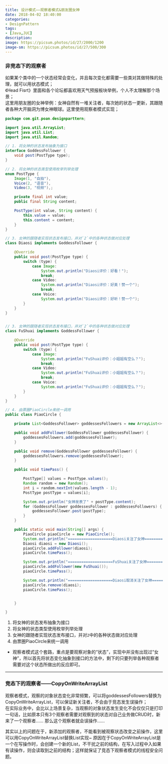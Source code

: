 ```yaml
---
title: 设计模式——观察者模式&朋友圈女神
date: 2018-04-02 18:40:00
categories:
- DesignPattern
tags:
- [Java,JUC]
description:
image: https://picsum.photos/id/27/2000/1200
image-sm: https://picsum.photos/id/27/500/300
---  
```


### 非竞态下的观察者
如果某个类中的一个状态经常会变化，并且每次变化都需要一些类对其做特殊的处理，就可以用状态模式；  
《Head Fisrt》里面和各个论坛都喜欢用天气预报板块举例，个人不太理解那个场景；  
这里用朋友圈的女神举例：女神自然有一堆关注者，每次她的状态一更新，其跟随者各种大开脑洞为博女神眼球。这里使用观察者模式实现；  

```java
package com.git.poan.designparttern;

import java.util.ArrayList;
import java.util.List;
import java.util.Random;

// 1. 将女神的状态发布抽象为接口
interface GoddessFollower {
    void post(PostType type);
}

// 2. 将女神的状态类型使用枚举列举处理
enum PostType {
    Image(1, "自拍"),
    Voice(2, "语音"),
    Video(3, "视频"),;

    private final int value;
    public final String content;

    PostType(int value, String content) {
        this.value = value;
        this.content = content;
    }
}

// 3. 女神的跟随者实现状态发布接口，并对`2`中的各种状态做对应处理
class Diaosi implements GoddessFollower {

    @Override
    public void post(PostType type) {
        switch (type) {
            case Image:
                System.out.println("Diaosi评价：好看！");
                break;
            case Video:
                System.out.println("Diaosi评价：好美！赞一个");
                break;
            case Voice:
                System.out.println("Diaosi评价：好听！赞一个");
        }
    }
}


// 3. 女神的跟随者实现状态发布接口，并对`2`中的各种状态做对应处理
class FuShuai implements GoddessFollower {

    @Override
    public void post(PostType type) {
        switch (type) {
            case Image:
                System.out.println("FuShuai评价：小姐姐有空么？");
                break;
            case Video:
                System.out.println("FuShuai评价：小姐姐有空么？");
                break;
            case Voice:
                System.out.println("FuShuai评价：小姐姐有空么？");
        }
    }
}

// 4. 由票圈PiaoCircle来统一调用  
public class PiaoCircle {

    private List<GoddessFollower> goddessesFollowers = new ArrayList<>();

    public void addFollower(GoddessFollower goddessesFollower) {
        goddessesFollowers.add(goddessesFollower);
    }

    public void remove(GoddessFollower goddessesFollower) {
        goddessesFollowers.remove(goddessesFollower);
    }

    public void timePass() {

        PostType[] values = PostType.values();
        Random random = new Random();
        int i = random.nextInt(values.length - 1);
        PostType postType = values[i];

        System.out.println("女神发表了" + postType.content);
        for (GoddessFollower goddessesFollower : goddessesFollowers) {
            goddessesFollower.post(postType);
        }
    }

    public static void main(String[] args) {
        PiaoCircle piaoCircle = new PiaoCircle();
        System.out.println("====================Diaosi关注了女神====================");
        Diaosi diaosi = new Diaosi();
        piaoCircle.addFollower(diaosi);
        piaoCircle.timePass();

        System.out.println("====================FuShuai关注了女神======================");
        piaoCircle.addFollower(new FuShuai());
        piaoCircle.timePass();

        System.out.println("====================Diaosi取消关注了女神====================");
        piaoCircle.remove(diaosi);
        piaoCircle.timePass();


    }

}
```  

1. 将女神的状态发布抽象为接口  
2. 将女神的状态类型使用枚举列举处理
3. 女神的跟随者实现状态发布接口，并对`2`中的各种状态做对应处理
4. 由票圈PiaoCircle来统一调用  

- 观察者模式这个套路，重点是要观察对象的“状态”，实现中并没有出现过“女神”，所以首先将状态变化抽象到接口的方法中，剩下的只要列举各种观察者需要对这个状态所做出的反应即可。

--- 
### 竞态下的观察者——CopyOnWriteArrayList
观察者模式，观察的对象状态变化非常频繁，可以将goddessesFollowers替换为CopyOnWriteArrayList，可以保证新关注者，不会由于竞态发生误操作；  
在实际业务中，会比以上场景复杂，当观察的对象状态发生变化不会仅仅只是打印一句话，比如原本只有3个观察者需要对观察到的状态对自己业务做CRUD时，新来了一个观察者…… 那么这个观察者就会误操作……  

其实以上的问题在于，新添加的观察者，不能看到被观察状态改变之前操作，这里可以用CopyOnWriteArrayList替换List实现~  原因在于CopyOnWriteArrayList是一个在写操作时，会创建一个新的List，不干扰之前的结构，在写入过程中入如果有读操作，则会读取到之前的结构；这样就保证了竞态下观察者模式的线程安全问题。  

